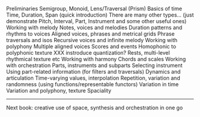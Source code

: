 
Preliminaries
  Semigroup, Monoid, Lens/Traversal (Prism)
Basics of time
  Time, Duration, Span (quick introduction)
  There are many other types...
    (just demonstrate Pitch, Interval, Part, Instrument and some other useful ones)
Working with melody
  Notes, voices and melodies
  Duration patterns and rhythms to voices
  Aligned voices, phrases and metrical grids
  Phrase traversals and isos
  Recursive voices and infinite melody
Working with polyphony
  Multiple aligned voices
  Scores and events
  Homophonic to polyphonic texture
  XXX instroduce quantization?
Rests, multi-level rhythmical texture etc
Working with harmony
  Chords and scales
Working with orchestration
  Parts, instruments and subparts
  Selecting instrument
  Using part-related information (for filters and traversals)
Dynamics and articulation
Time-varying values, interpolation
Repetition, variation and randomness (using functions/representable functors)
  Variation in time
  Variation and polyphony, texture
Spaciality

------
Next book: creative use of space, synthesis and orchestration in one go

